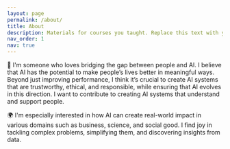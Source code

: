 ```yaml
---
layout: page
permalink: /about/
title: About
description: Materials for courses you taught. Replace this text with your description.
nav_order: 1
nav: true
---
```


🌉 I'm someone who loves bridging the gap between people and AI. I believe that AI has the potential to make people’s lives better in meaningful ways. Beyond just improving performance, I think it’s crucial to create AI systems that are trustworthy, ethical, and responsible, while ensuring that AI evolves in this direction. I want to contribute to creating AI systems that understand and support people.

🌍 I'm especially interested in how AI can create real-world impact in various domains such as business, science, and social good. I find joy in tackling complex problems, simplifying them, and discovering insights from data.
